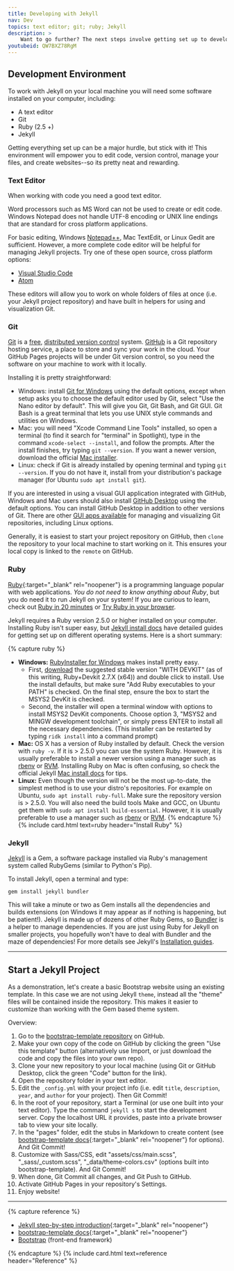 ```yaml
---
title: Developing with Jekyll
nav: Dev
topics: text editor; git; ruby; Jekyll 
description: > 
    Want to go further? The next steps involve getting set up to develop Jekyll sites on your own computer. This section walks through the necessary software and introduces the basic workflow.
youtubeid: QW7BXZ78RgM
---
```


## Development Environment 

To work with Jekyll on your local machine you will need some software installed on your computer, including: 

- A text editor
- Git
- Ruby (2.5 +)
- Jekyll 

Getting everything set up can be a major hurdle, but stick with it!
This environment will empower you to edit code, version control, manage your files, and create websites--so its pretty neat and rewarding.

### Text Editor

When working with code you need a good text editor.

Word processors such as MS Word can not be used to create or edit code.
Windows Notepad does not handle UTF-8 encoding or UNIX line endings that are standard for cross platform applications. 

For basic editing, Windows [Notepad++](https://notepad-plus-plus.org/), Mac TextEdit, or Linux Gedit are sufficient.
However, a more complete code editor will be helpful for managing Jekyll projects.
Try one of these open source, cross platform options:

- [Visual Studio Code](https://code.visualstudio.com/)
- [Atom](https://atom.io/)

These editors will allow you to work on whole folders of files at once (i.e. your Jekyll project repository) and have built in helpers for using and visualization Git. 

### Git

[Git](https://git-scm.com/) is a [free](https://www.gnu.org/philosophy/free-sw.en.html), [distributed version control](https://en.wikipedia.org/wiki/Distributed_version_control) system. 
[GitHub](https://github.com/) is a Git repository hosting service, a place to store and sync your work in the cloud.
Your GitHub Pages projects will be under Git version control, so you need the software on your machine to work with it locally.

Installing it is pretty straightforward:

- Windows: install [Git for Windows](https://git-for-windows.github.io/) using the default options, except when setup asks you to choose the default editor used by Git, select "Use the Nano editor by default". This will give you Git, Git Bash, and Git GUI. Git Bash is a great terminal that lets you use UNIX style commands and utilities on Windows.
- Mac: you will need "Xcode Command Line Tools" installed, so open a terminal (to find it search for "terminal" in Spotlight), type in the command `xcode-select --install`, and follow the prompts. After the install finishes, try typing `git --version`. If you want a newer version, download the official [Mac installer](https://git-scm.com/downloads).
- Linux: check if Git is already installed by opening terminal and typing `git --version`. If you do not have it, install from your distribution's package manager (for Ubuntu `sudo apt install git`).

If you are interested in using a visual GUI application integrated with GitHub, Windows and Mac users should also install [GitHub Desktop](https://desktop.github.com/) using the default options.
You can install GitHub Desktop in addition to other versions of Git.
There are other [GUI apps available](https://git-scm.com/downloads/guis) for managing and visualizing Git repositories, including Linux options.

Generally, it is easiest to start your project repository on GitHub, then `clone` the repository to your local machine to start working on it. 
This ensures your local copy is linked to the `remote` on GitHub. 

### Ruby

[Ruby](https://www.ruby-lang.org/){:target="_blank" rel="noopener"} is a programming language popular with web applications.
*You do not need to know anything about Ruby*, but you do need it to run Jekyll on your system!
If you are curious to learn, check out [Ruby in 20 minutes](https://www.ruby-lang.org/en/documentation/quickstart/) or [Try Ruby in your browser](https://try.ruby-lang.org/).

Jekyll requires a Ruby version 2.5.0 or higher installed on your computer.
Installing Ruby isn't super easy, but [Jekyll install docs](https://jekyllrb.com/docs/installation/) have detailed guides for getting set up on different operating systems.
Here is a short summary:

{% capture ruby %}
- **Windows:** [RubyInstaller for Windows](https://rubyinstaller.org/) makes install pretty easy. 
    - First, [download](https://rubyinstaller.org/downloads/) the suggested stable version "WITH DEVKIT" (as of this writing, Ruby+Devkit 2.7.X (x64)) and double click to install. Use the install defaults, but make sure "Add Ruby executables to your PATH" is checked. On the final step, ensure the box to start the MSYS2 DevKit is checked.
    - Second, the installer will open a terminal window with options to install MSYS2 DevKit components. Choose option 3, "MSYS2 and MINGW development toolchain", or simply press ENTER to install all the necessary dependencies. (This installer can be restarted by typing `ridk install` into a command prompt)
- **Mac:** OS X has a version of Ruby installed by default. Check the version with `ruby -v`. If it is > 2.5.0 you can use the system Ruby. However, it is usually preferable to install a newer version using a manager such as [rbenv](https://github.com/rbenv/rbenv) or [RVM](http://rvm.io/). Installing Ruby on Mac is often confusing, so check the official Jekyll [Mac install docs](https://jekyllrb.com/docs/installation/#macOS) for tips.
- **Linux:** Even though the version will not be the most up-to-date, the simplest method is to use your distro's repositories. For example on Ubuntu, `sudo apt install ruby-full`. Make sure the repository version is > 2.5.0. You will also need the build tools Make and GCC, on Ubuntu get them with `sudo apt install build-essential`. However, it is usually preferable to use a manager such as [rbenv](https://github.com/rbenv/rbenv) or [RVM](http://rvm.io/).
{% endcapture %}
{% include card.html text=ruby header="Install Ruby" %}

### Jekyll

[Jekyll](https://jekyllrb.com/) is a Gem, a software package installed via Ruby's management system called RubyGems (similar to Python's Pip). 

To install Jekyll, open a terminal and type:

`gem install jekyll bundler`

This will take a minute or two as Gem installs all the dependencies and builds extensions (on Windows it may appear as if nothing is happening, but be patient!).
Jekyll is made up of dozens of other Ruby Gems, so [Bundler](https://bundler.io/) is a helper to manage dependencies. 
If you are just using Ruby for Jekyll on smaller projects, you hopefully won't have to deal with Bundler and the maze of dependencies!
For more details see Jekyll's [Installation guides](https://jekyllrb.com/docs/installation/).

-------------------------

## Start a Jekyll Project 

As a demonstration, let's create a basic Bootstrap website using an existing template. 
In this case we are not using Jekyll `theme`, instead all the "theme" files will be contained inside the repository.
This makes it easier to customize than working with the Gem based theme system.

Overview:

1. Go to the [bootstrap-template repository](https://github.com/thecdil/bootstrap-template) on GitHub.
2. Make your own copy of the code on GitHub by clicking the green "Use this template" button (alternatively use Import, or just download the code and copy the files into your own repo).
3. Clone your new repository to your local machine (using Git or GitHub Desktop, click the green "Code" button for the link).
4. Open the repository folder in your text editor.
5. Edit the `_config.yml` with your project info (i.e. edit `title`, `description`, `year`, and `author` for your project). Then Git Commit!
6. In the root of your repository, start a Terminal (or use one built into your text editor). Type the command `jekyll s` to start the development server. Copy the localhost URL it provides, paste into a private browser tab to view your site locally.
7. In the "pages" folder, edit the stubs in Markdown to create content (see [bootstrap-template docs](https://github.com/thecdil/bootstrap-template/blob/main/docs/create-website.md){:target="_blank" rel="noopener"} for options). And Git Commit!
8. Customize with Sass/CSS, edit "assets/css/main.scss", "_sass/_custom.scss", "_data/theme-colors.csv" (options built into bootstrap-template). And Git Commit!
9. When done, Git Commit all changes, and Git Push to GitHub.
10. Activate GitHub Pages in your repository's Settings.
11. Enjoy website!

-------------

{% capture reference %}
- [Jekyll step-by-step introduction](https://jekyllrb.com/docs/step-by-step/01-setup/){:target="_blank" rel="noopener"}
- [bootstrap-template docs](https://github.com/thecdil/bootstrap-template/blob/main/docs/create-website.md){:target="_blank" rel="noopener"}
- [Bootstrap](https://getbootstrap.com/) (front-end framework)

{% endcapture %}
{% include card.html text=reference header="Reference" %}
